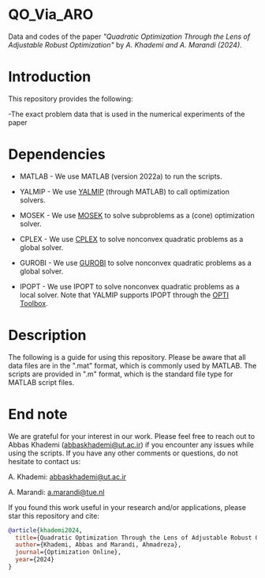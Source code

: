# QO_Via_ARO
Data and codes of the paper _"Quadratic Optimization Through the Lens of Adjustable Robust Optimization"_ by _A. Khademi and A. Marandi (2024)_.
# Introduction
This repository provides the following:

-The exact problem data that is used in the numerical experiments of the paper

# Dependencies
- MATLAB - We use MATLAB (version  2022a) to run the scripts. 

- YALMIP - We use [YALMIP](https://yalmip.github.io/) (through MATLAB) to call optimization solvers. 

- MOSEK - We use [MOSEK](https://www.mosek.com/) to solve subproblems as a (cone) optimization solver. 

- CPLEX - We use [CPLEX](https://www.ibm.com/products/ilog-cplex-optimization-studio) to solve nonconvex quadratic problems as a global solver.

- GUROBI -  We use [GUROBI](https://www.gurobi.com/) to solve nonconvex quadratic problems as a global solver.

- IPOPT - We use IPOPT to solve nonconvex quadratic problems as a local solver. Note that YALMIP supports IPOPT through the [OPTI Toolbox](https://www.controlengineering.co.nz/Wikis/OPTI/pmwiki.php).


# Description
The following is a guide for using this repository. Please be aware that all data files are in the ".mat" format, which is commonly used by MATLAB. The scripts are provided in ".m" format, which is the standard file type for MATLAB script files.  



# End note
We are grateful for your interest in our work. Please feel free to reach out to Abbas Khademi (abbaskhademi@ut.ac.ir) if you encounter any issues while using the scripts. If you have any other comments or questions, do not hesitate to contact us:

A. Khademi: abbaskhademi@ut.ac.ir

A. Marandi: a.marandi@tue.nl

If you found this work useful in your research and/or applications, please star this repository and cite:

```bibtex
@article{khademi2024,
  title={Quadratic Optimization Through the Lens of Adjustable Robust Optimization},
  author={Khademi, Abbas and Marandi, Ahmadreza},
  journal={Optimization Online},
  year={2024}
}

